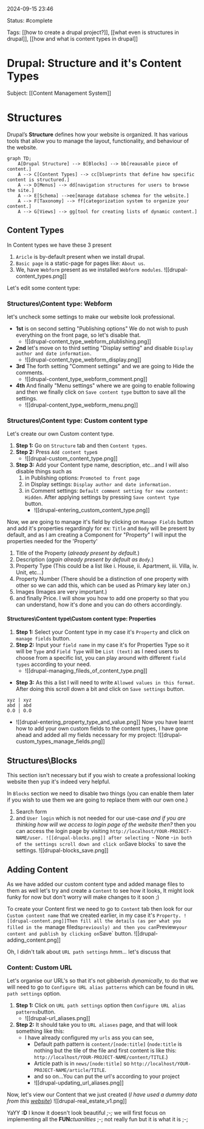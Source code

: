 2024-09-15 23:46

Status: #complete 

Tags: [[how to create a drupal project?]], [[what even is structures in drupal]], [[how and what is content types in drupal]]

# Drupal: Structure and it's Content Types
Subject: [[Content Management System]]

# Structures
Drupal’s **Structure** defines how your website is organized. It has various tools that allow you to manage the layout, functionality, and behaviour of the website.

```mermaid
graph TD;
    A[Drupal Structure] --> B[Blocks] --> bb[reausable piece of content.]
    A --> C[Content Types] --> cc[blueprints that define how specific content is structured.]
    A --> D[Menus] --> dd[navigation structures for users to browse the site.]
    A --> E[Schema] -->ee[manage database schemea for the website.]
    A --> F[Taxonomy] --> ff[categorization system to organize your content.]
    A --> G[Views] --> gg[tool for creating lists of dynamic content.]

```

## Content Types
In Content types we have these 3 present
1. `Aricle` is by-default present when we install drupal.
2. `Basic page` is a static-page for pages like: `About us`.
3. We, have `Webform` present as we installed `Webform modules`.
![[drupal-content_types.png]]

Let's edit some content type:
### Structures\\Content type: Webform
let's uncheck some settings to make our website look professional.
- **1st** is on second setting "Publishing options" We do not wish to push everything on the front page, so let's disable that.
	- ![[drupal-content_type_webform_plublishing.png]]
- **2nd**  let's move on to third setting "Display setting" and disable `Display author and date information.`
	- ![[drupal-content_type_webform_display.png]]
- **3rd** The forth setting "Comment settings" and we are going to Hide the comments.
	- ![[drupal-content_type_webform_comment.png]]
- **4th** And finally "Menu settings" where we are going to enable following and then we finally click on `Save content type` button to save all the settings.
	- ![[drupal-content_type_webform_menu.png]]


### Structures\\Content type: Custom content type
Let's create our own Custom content type.
1. **Step 1:** Go on `Structure` tab and then `Content types`.
2. **Step 2:** Press `Add content type`s
	- ![[drupal-custom_content_type.png]]
3. **Step 3:** Add your Content type name, description, etc...and I will also disable things such as
	1. in Publishing options: `Promoted to front page`
	2. in Display settings: `Display author and date information.`
	3. in Comment settings: `Default comment setting for new content: Hidden`. After applying settings by pressing `Save content type` button.
		- ![[drupal-entering_custom_content_type.png]]

Now, we are going to manage it's field by clicking on `Manage Fields` button and add it's properties regardingly for ex: `Title` and `Body` will be present by default, and as I am creating a Component for "Property" I will input the properties needed for the 'Property'
1. Title of the Property (*already present by default.*)
2. Description (*again already present by default as `Body`.*)
3. Property Type (This could be a list like i. House, ii. Apartment, iii. Villa, iv. Unit, etc...)
4. Property Number (There should be a distinction of one property with other so we can add this, which can be used as Primary key later on.)
5. Images (Images are very important.)
6. and finally Price.
I will show you how to add one property so that you can understand, how it's done and you can do others accordingly.
#### Structures\\Content type\\Custom content type: Properties
1. **Step 1:** Select your Content type in my case it's `Property` and click on `manage fields` button.
2. **Step 2:** Input your `field name` in my case it's for Properties Type so it will be `Type` and `Field Type` will be `List (text)` as I need users to choose from a specific list, you can play around with different `field types` according to your need.
	- ![[drupal-managing_fileds_of_content_type.png]]
- **Step 3:** As this a list I will need to write `Allowed values in this format`.  After doing this scroll down a bit and click on `Save settings` button.
```
xyz | xyz
abd | abd
O.O | O.O
```
- ![[drupal-entering_property_type_and_value.png]]
Now you have learnt how to add your own custom fields to the content types, I have gone ahead and added all my fields necessary for my project:
![[drupal-custom_types_manage_fields.png]]
## Structures\\Blocks
This section isn't necessary but if you wish to create a professional looking website then yup it's indeed very helpful.

In `Blocks` section we need to disable two things (you can enable them later if you wish to use them we are going to replace them with our own one.)
1. Search form
2. and `User login` which is not needed for our use-case *and if you are thinking how will we access to login page of the website then?* then you can access the login page by visiting `http://localhost/YOUR-PROJECT-NAME/user.
![[drupal-blocks.png]]
after selecting `- None -` in both of the settings scroll down and click on `Save blocks` to save the settings.
![[drupal-blocks_save.png]]

## Adding Content
As we have added our custom content type and added manage files to them as well let's try and create a `Content` to see how it looks, It might look funky for now but don't worry will make changes to it soon ;)

To create your Content first we need to go to `Content` tab then look for our `Custom content name` that we created earlier, in my case it's `Property.
![[drupal-content.png]]Then fill all the details (as per what you filled in the `manage fileds` previously) and then you can `Preview` your content and publish by clicking on `Save` button.
![[drupal-adding_content.png]]

Oh, I didn't talk about `URL path settings` *hmm...* let's discuss that

### Content: Custom URL
Let's organise our URL's so that it's not gibberish *dynamically*, to do that we will need to go to `Configure URL alias patterns` which can be found in `URL path settings` option.

1. **Step 1:** Click on `URL path settings` option then `Configure URL alias patterns`button.
	- ![[drupal-url_aliases.png]]
2. **Step 2:** It should take you to `URL aliases` page, and that will look something like this:
	-  I have already configured my `urls` ass you can see,
		- Default path pattern is `content/[node:title]` (`node:title` is nothing but the tile of the file and first content is like this: `http://localhost/YOUR-PROJECT-NAME/content/TITLE`.)
		- Article path is in `news/[node:title]` so `http://localhost/YOUR-PROJECT-NAME/article/TITLE`.
		- and so on...You can put the url's according to your project
		- ![[drupal-updating_url_aliases.png]]

Now, let's view our Content that we just created (*I have used a dummy data from this [website](https://www.magicbricks.com/vivanta-next-tathawade-pune-pdpid-4d4235333934363835/prjDtId-4d42313632383933)*)
![[drupal-real_estate_v1.png]]

YaYY **:D** I know it doesn't look beautiful *;-;* we will first focus on implementing all the **FUN***ctuanlities* ;-; not really fun but it is what it is ;-;